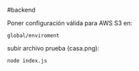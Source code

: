 #backend 

Poner configuración válida para AWS S3 en:
```
global/enviroment
```

subir archivo prueba (casa.png):

```
node index.js
```